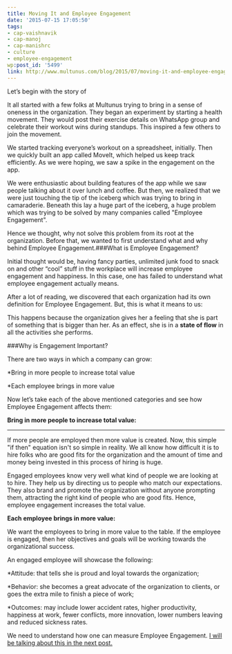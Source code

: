 ```yaml
---
title: Moving It and Employee Engagement
date: '2015-07-15 17:05:50'
tags:
- cap-vaishnavik
- cap-manoj
- cap-manishrc
- culture
- employee-engagement
wp:post_id: '5499'
link: http://www.multunus.com/blog/2015/07/moving-it-and-employee-engagement/
---
```


Let’s begin with the story of


It all started with a few folks at Multunus trying to bring in a sense of oneness in the organization. They began an experiment by starting a health movement. They would post their exercise details on WhatsApp group and celebrate their workout wins during standups. This inspired a few others to join the movement.

We started tracking everyone’s workout on a spreadsheet, initially. Then we quickly built an app called MoveIt, which helped us keep track efficiently. As we were hoping, we saw a spike in the engagement on the app.

We were enthusiastic about building features of the app while we saw people talking about it over lunch and coffee. But then, we realized that we were just touching the tip of the iceberg which was trying to bring in camaraderie. Beneath this lay a huge part of the iceberg, a huge problem which was trying to be solved by many companies called "Employee Engagement".

Hence we thought, why not solve this problem from its root at the organization. Before that, we wanted to first understand what and why behind Employee Engagement.###What is Employee Engagement?


Initial thought would be, having fancy parties, unlimited junk food to snack on and other “cool” stuff in the workplace will increase employee engagement and happiness. In this case, one has failed to understand what employee engagement actually means.

After a lot of reading, we discovered that each organization had its own definition for Employee Engagement. But, this is what it means to us:




This happens because the organization gives her a feeling that she is part of something that is bigger than her. As an effect, she is in a 
**state of flow**
 in all the activities she performs.


 



###Why is Engagement Important?


There are two ways in which a company can grow:


*Bring in more people to increase total value

    
*Each employee brings in more value

Now let’s take each of the above mentioned categories and see how Employee Engagement affects them:


****Bring in more people to increase total value:****
********
If more people are employed then more value is created. Now, this simple "if then" equation isn't so simple in reality. We all know how difficult it is to hire folks who are good fits for the organization and the amount of time and money being invested in this process of hiring is huge.

Engaged employees know very well what kind of people we are looking at to hire. They help us by directing us to people who match our expectations. They also brand and promote the organization without anyone prompting them, attracting the right kind of people who are good fits. Hence, employee engagement increases the total value.





**Each employee brings in more value:**

We want the employees to bring in more value to the table. If the employee is engaged, then her objectives and goals will be working towards the organizational success.


An engaged employee will showcase the following:


*Attitude: that tells she is proud and loyal towards the organization;

    
*Behavior: she becomes a great advocate of the organization to clients, or goes the extra mile to finish a piece of work;

    
*Outcomes: may include lower accident rates, higher productivity, happiness at work, fewer conflicts, more innovation, lower numbers leaving and reduced sickness rates.


We need to understand how one can measure Employee Engagement. [I will be talking about this in the next post.](http://www.multunus.com/blog/2015/09/employee-engagement-moving-part-2/)
